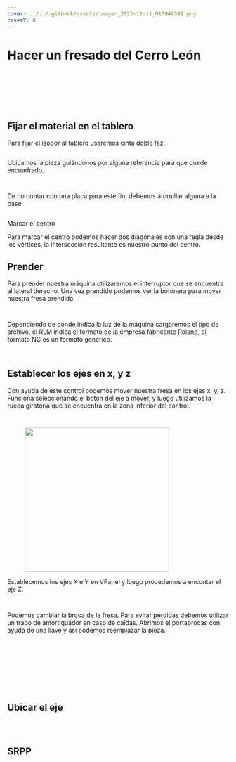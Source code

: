 ```yaml
---
cover: ../../.gitbook/assets/imagen_2023-11-11_015949381.png
coverY: 0
---
```


# Hacer un fresado del Cerro León

<figure><img src="../../.gitbook/assets/image (3) (1) (1) (1) (1) (1).png" alt=""><figcaption></figcaption></figure>

<figure><img src="../../.gitbook/assets/imagen_2023-11-11_020011586.png" alt=""><figcaption></figcaption></figure>

<figure><img src="../../.gitbook/assets/imagen_2023-11-11_020045374.png" alt=""><figcaption></figcaption></figure>

<figure><img src="../../.gitbook/assets/imagen_2023-11-11_151736686.png" alt=""><figcaption></figcaption></figure>

<figure><img src="../../.gitbook/assets/imagen_2023-11-11_020102920.png" alt=""><figcaption></figcaption></figure>

<figure><img src="../../.gitbook/assets/image (4) (1) (1) (1) (2).png" alt=""><figcaption></figcaption></figure>

<figure><img src="../../.gitbook/assets/imagen_2023-11-11_020145409.png" alt=""><figcaption></figcaption></figure>

## Fijar el material en el tablero

Para fijar el isopor al tablero usaremos cinta doble faz.

<figure><img src="../../.gitbook/assets/imagen_2023-11-11_150557253.png" alt=""><figcaption></figcaption></figure>

Ubicamos la pieza guiándonos por alguna referencia para que quede encuadrado.

<div>

<figure><img src="../../.gitbook/assets/imagen_2023-11-11_150615317.png" alt=""><figcaption></figcaption></figure>

 

<figure><img src="../../.gitbook/assets/imagen_2023-11-11_150701037.png" alt=""><figcaption></figcaption></figure>

</div>

De no contar con una placa para este fin, debemos atornillar alguna a la base.

<figure><img src="../../.gitbook/assets/imagen_2023-11-11_151831026.png" alt=""><figcaption></figcaption></figure>

Marcar el centro

Para marcar el centro podemos hacer dos diagonales con una regla desde los vértices, la intersección resultante es nuestro punto del centro.

## Prender

Para prender nuestra máquina utilizaremos el interruptor que se encuentra al lateral derecho. Una vez prendido podemos ver la botonera para mover nuestra fresa prendida.

<div>

<figure><img src="../../.gitbook/assets/imagen_2023-11-11_150732218.png" alt=""><figcaption></figcaption></figure>

 

<figure><img src="../../.gitbook/assets/imagen_2023-11-11_150745170.png" alt=""><figcaption></figcaption></figure>

</div>

Dependiendo de dónde indica la luz de la máquina cargaremos el tipo de archivo, el RLM indica el formato de la empresa fabricante Roland, el formato NC es un formato genérico.

<div>

<figure><img src="../../.gitbook/assets/imagen_2023-11-11_150813352.png" alt=""><figcaption></figcaption></figure>

 

<figure><img src="../../.gitbook/assets/imagen_2023-11-11_150824703.png" alt=""><figcaption></figcaption></figure>

</div>

## Establecer los ejes en x, y z

Con ayuda de este control podemos mover nuestra fresa en los ejes x, y, z. Funciona seleccionando el botón del eje a mover, y luego utilizamos la rueda giratoria que se encuentra en la zona inferior del control.

<div>

<figure><img src="../../.gitbook/assets/imagen_2023-11-11_150843277.png" alt=""><figcaption></figcaption></figure>

 

<figure><img src="../../.gitbook/assets/imagen_2023-11-11_151024070.png" alt=""><figcaption></figcaption></figure>

</div>

<figure><img src="../../.gitbook/assets/imagen_2023-11-11_150952459.png" alt="" width="328"><figcaption></figcaption></figure>

Establecemos los ejes X e Y en VPanel y luego procedemos a encontar el eje Z.

<div>

<figure><img src="../../.gitbook/assets/imagen_2023-11-11_151040879.png" alt=""><figcaption></figcaption></figure>

 

<figure><img src="../../.gitbook/assets/imagen_2023-11-11_151303277.png" alt=""><figcaption></figcaption></figure>

</div>

Podemos cambiar la broca de la fresa. Para evitar pérdidas debemos utilizar un trapo de amortiguador en caso de caídas. Abrimos el portabrocas con ayuda de una llave y así podemos reemplazar la pieza.

<figure><img src="../../.gitbook/assets/imagen_2023-11-11_151329188.png" alt=""><figcaption></figcaption></figure>

<div>

<figure><img src="../../.gitbook/assets/imagen_2023-11-11_151512241.png" alt=""><figcaption></figcaption></figure>

 

<figure><img src="../../.gitbook/assets/imagen_2023-11-11_151528503.png" alt=""><figcaption></figcaption></figure>

 

<figure><img src="../../.gitbook/assets/imagen_2023-11-11_151605599.png" alt=""><figcaption></figcaption></figure>

</div>

<div>

<figure><img src="../../.gitbook/assets/imagen_2023-11-11_151626870.png" alt=""><figcaption></figcaption></figure>

 

<figure><img src="../../.gitbook/assets/imagen_2023-11-11_151643250.png" alt=""><figcaption></figcaption></figure>

 

<figure><img src="../../.gitbook/assets/imagen_2023-11-11_151655204.png" alt=""><figcaption></figcaption></figure>

 

<figure><img src="../../.gitbook/assets/imagen_2023-11-11_151712983.png" alt=""><figcaption></figcaption></figure>

</div>



<figure><img src="../../.gitbook/assets/image (5) (1) (1) (1).png" alt=""><figcaption></figcaption></figure>

## Ubicar el eje

<figure><img src="../../.gitbook/assets/image (1) (1) (1) (1) (1) (2).png" alt=""><figcaption></figcaption></figure>

<div>

<figure><img src="../../.gitbook/assets/image (2) (1) (1) (1) (1) (2).png" alt=""><figcaption></figcaption></figure>

 

<figure><img src="../../.gitbook/assets/imagen_2023-11-11_145446510.png" alt=""><figcaption></figcaption></figure>

</div>

## SRPP

<div>

<figure><img src="../../.gitbook/assets/imagen_2023-11-11_145506338.png" alt=""><figcaption></figcaption></figure>

 

<figure><img src="../../.gitbook/assets/imagen_2023-11-11_145616187.png" alt=""><figcaption></figcaption></figure>

</div>

<div>

<figure><img src="../../.gitbook/assets/imagen_2023-11-11_145712674.png" alt=""><figcaption></figcaption></figure>

 

<figure><img src="../../.gitbook/assets/imagen_2023-11-11_145807443.png" alt=""><figcaption></figcaption></figure>

</div>

<figure><img src="../../.gitbook/assets/imagen_2023-11-11_145729161.png" alt=""><figcaption></figcaption></figure>

<div>

<figure><img src="../../.gitbook/assets/imagen_2023-11-11_145833686.png" alt=""><figcaption></figcaption></figure>

 

<figure><img src="../../.gitbook/assets/imagen_2023-11-11_145903919.png" alt=""><figcaption></figcaption></figure>

</div>

<div>

<figure><img src="../../.gitbook/assets/imagen_2023-11-11_150009990.png" alt=""><figcaption></figcaption></figure>

 

<figure><img src="../../.gitbook/assets/imagen_2023-11-11_150022749.png" alt=""><figcaption></figcaption></figure>

</div>

<div>

<figure><img src="../../.gitbook/assets/imagen_2023-11-11_145935448.png" alt=""><figcaption></figcaption></figure>

 

<figure><img src="../../.gitbook/assets/imagen_2023-11-11_145950869.png" alt=""><figcaption></figcaption></figure>

</div>

<figure><img src="../../.gitbook/assets/imagen_2023-11-11_150112731.png" alt=""><figcaption></figcaption></figure>

<div>

<figure><img src="../../.gitbook/assets/imagen_2023-11-11_150133610.png" alt=""><figcaption></figcaption></figure>

 

<figure><img src="../../.gitbook/assets/imagen_2023-11-11_150301036.png" alt=""><figcaption></figcaption></figure>

</div>

<figure><img src="../../.gitbook/assets/imagen_2023-11-11_150326450.png" alt=""><figcaption></figcaption></figure>

<figure><img src="../../.gitbook/assets/imagen_2023-11-11_150145804.png" alt=""><figcaption></figcaption></figure>

<div>

<figure><img src="../../.gitbook/assets/imagen_2023-11-11_150206688.png" alt=""><figcaption></figcaption></figure>

 

<figure><img src="../../.gitbook/assets/imagen_2023-11-11_150145804.png" alt=""><figcaption></figcaption></figure>

</div>

<figure><img src="../../.gitbook/assets/imagen_2023-11-11_161829549.png" alt=""><figcaption></figcaption></figure>

<figure><img src="../../.gitbook/assets/imagen_2023-11-11_161811035.png" alt=""><figcaption></figcaption></figure>



